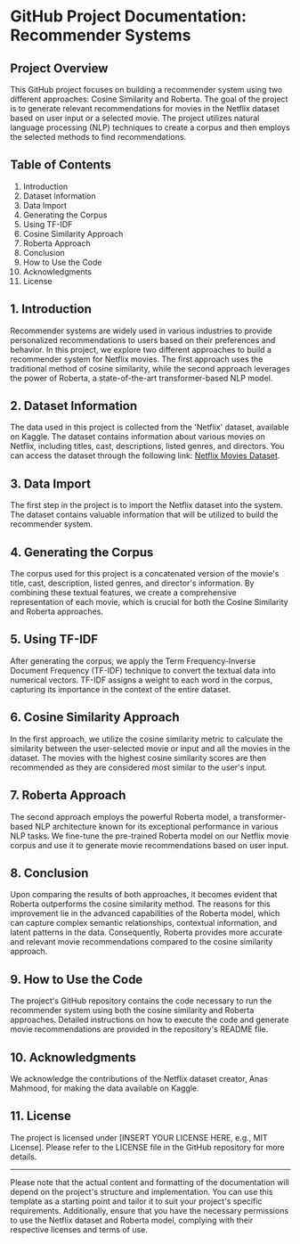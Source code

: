 # GitHub Project Documentation: Recommender Systems

## Project Overview

This GitHub project focuses on building a recommender system using two different approaches: Cosine Similarity and Roberta. The goal of the project is to generate relevant recommendations for movies in the Netflix dataset based on user input or a selected movie. The project utilizes natural language processing (NLP) techniques to create a corpus and then employs the selected methods to find recommendations.

## Table of Contents
1. Introduction
2. Dataset Information
3. Data Import
4. Generating the Corpus
5. Using TF-IDF
6. Cosine Similarity Approach
7. Roberta Approach
8. Conclusion
9. How to Use the Code
10. Acknowledgments
11. License

## 1. Introduction

Recommender systems are widely used in various industries to provide personalized recommendations to users based on their preferences and behavior. In this project, we explore two different approaches to build a recommender system for Netflix movies. The first approach uses the traditional method of cosine similarity, while the second approach leverages the power of Roberta, a state-of-the-art transformer-based NLP model.

## 2. Dataset Information

The data used in this project is collected from the 'Netflix' dataset, available on Kaggle. The dataset contains information about various movies on Netflix, including titles, cast, descriptions, listed genres, and directors. You can access the dataset through the following link: [Netflix Movies Dataset](https://www.kaggle.com/datasets/anasmahmood000/netflix-movies-dataset).

## 3. Data Import

The first step in the project is to import the Netflix dataset into the system. The dataset contains valuable information that will be utilized to build the recommender system.

## 4. Generating the Corpus

The corpus used for this project is a concatenated version of the movie's title, cast, description, listed genres, and director's information. By combining these textual features, we create a comprehensive representation of each movie, which is crucial for both the Cosine Similarity and Roberta approaches.

## 5. Using TF-IDF

After generating the corpus, we apply the Term Frequency-Inverse Document Frequency (TF-IDF) technique to convert the textual data into numerical vectors. TF-IDF assigns a weight to each word in the corpus, capturing its importance in the context of the entire dataset.

## 6. Cosine Similarity Approach

In the first approach, we utilize the cosine similarity metric to calculate the similarity between the user-selected movie or input and all the movies in the dataset. The movies with the highest cosine similarity scores are then recommended as they are considered most similar to the user's input.

## 7. Roberta Approach

The second approach employs the powerful Roberta model, a transformer-based NLP architecture known for its exceptional performance in various NLP tasks. We fine-tune the pre-trained Roberta model on our Netflix movie corpus and use it to generate movie recommendations based on user input.

## 8. Conclusion

Upon comparing the results of both approaches, it becomes evident that Roberta outperforms the cosine similarity method. The reasons for this improvement lie in the advanced capabilities of the Roberta model, which can capture complex semantic relationships, contextual information, and latent patterns in the data. Consequently, Roberta provides more accurate and relevant movie recommendations compared to the cosine similarity approach.

## 9. How to Use the Code

The project's GitHub repository contains the code necessary to run the recommender system using both the cosine similarity and Roberta approaches. Detailed instructions on how to execute the code and generate movie recommendations are provided in the repository's README file.

## 10. Acknowledgments

We acknowledge the contributions of the Netflix dataset creator, Anas Mahmood, for making the data available on Kaggle.

## 11. License

The project is licensed under [INSERT YOUR LICENSE HERE, e.g., MIT License]. Please refer to the LICENSE file in the GitHub repository for more details.

---
Please note that the actual content and formatting of the documentation will depend on the project's structure and implementation. You can use this template as a starting point and tailor it to suit your project's specific requirements. Additionally, ensure that you have the necessary permissions to use the Netflix dataset and Roberta model, complying with their respective licenses and terms of use.
